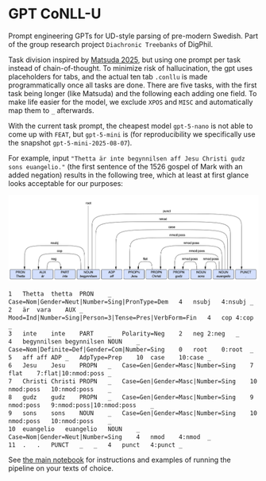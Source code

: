 # GPT CoNLL-U
Prompt engineering GPTs for UD-style parsing of pre-modern Swedish.
Part of the group research project ``Diachronic Treebanks`` of DigPhil.

Task division inspired by [Matsuda 2025](media/Matsuda-2025-LLM-dependency-parsing.pdf), but using one prompt per task instead of chain-of-thought. 
To minimize risk of hallucination, the gpt uses placeholders for tabs, 
and the actual ten tab `.conllu` is made programmatically once all tasks are done. There are five tasks, with the first task being longer (like Matsuda) and the following each adding one field. To make life easier for the model, we exclude `XPOS` and `MISC` and automatically map them to `_` afterwards.

With the current task prompt, the cheapest model `gpt-5-nano`
is not able to come up with `FEAT`, but `gpt-5-mini` is (for reproducibility we specifically use the snapshot `gpt-5-mini-2025-08-07`).

For example, input `"Thetta är inte begynnilsen aff Jesu Christi gudz sons euangelio."` (the first sentence of the 1526 gospel of Mark with an added negation) results in the following tree, which at least at first glance looks acceptable for our purposes:

![Conllu viewer example](media/conllu-viewer-example.png)

```
1	Thetta	thetta	PRON	_	Case=Nom|Gender=Neut|Number=Sing|PronType=Dem	4	nsubj	4:nsubj	_
2	är	vara	AUX	_	Mood=Ind|Number=Sing|Person=3|Tense=Pres|VerbForm=Fin	4	cop	4:cop	_
3	inte	inte	PART	_	Polarity=Neg	2	neg	2:neg	_
4	begynnilsen	begynnilsen	NOUN	_	Case=Nom|Definite=Def|Gender=Com|Number=Sing	0	root	0:root	_
5	aff	aff	ADP	_	AdpType=Prep	10	case	10:case	_
6	Jesu	Jesu	PROPN	_	Case=Gen|Gender=Masc|Number=Sing	7	flat	7:flat|10:nmod:poss	_
7	Christi	Christi	PROPN	_	Case=Gen|Gender=Masc|Number=Sing	10	nmod:poss	10:nmod:poss	_
8	gudz	gudz	PROPN	_	Case=Gen|Gender=Masc|Number=Sing	9	nmod:poss	9:nmod:poss|10:nmod:poss	_
9	sons	sons	NOUN	_	Case=Gen|Gender=Masc|Number=Sing	10	nmod:poss	10:nmod:poss	_
10	euangelio	euangelio	NOUN	_	Case=Nom|Gender=Neut|Number=Sing	4	nmod	4:nmod	_
11	.	.	PUNCT	_	_	4	punct	4:punct	_
```

See [the main notebook](main.ipynb) for instructions and examples of running the pipeline on your texts of choice.